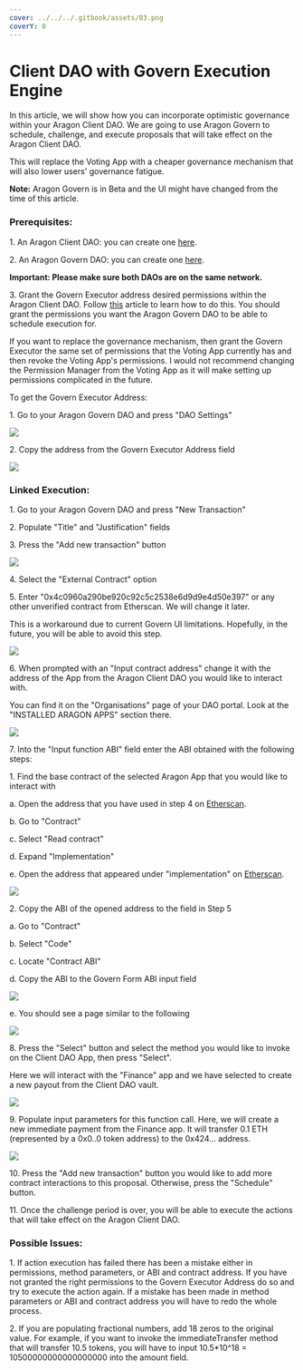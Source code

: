 ```yaml
---
cover: ../../../.gitbook/assets/03.png
coverY: 0
---
```


# Client DAO with Govern Execution Engine

In this article, we will show how you can incorporate optimistic governance within your Aragon Client DAO. We are going to use Aragon Govern to schedule, challenge, and execute proposals that will take effect on the Aragon Client DAO.&#x20;

This will replace the Voting App with a cheaper governance mechanism that will also lower users' governance fatigue.

**Note:** Aragon Govern is in Beta and the UI might have changed from the time of this article.&#x20;

### Prerequisites:

1\. An Aragon Client DAO: you can create one [here](https://client.aragon.org).

2\. An Aragon Govern DAO: you can create one [here](https://aragon.org/aragon-govern).

**Important: Please make sure both DAOs are on the same network.**

3\. Grant the Govern Executor address desired permissions within the Aragon Client DAO. Follow [this](https://help.aragon.org/article/21-permissions) article to learn how to do this. You should grant the permissions you want the Aragon Govern DAO to be able to schedule execution for.&#x20;

If you want to replace the governance mechanism, then grant the Govern Executor the same set of permissions that the Voting App currently has and then revoke the Voting App's permissions. I would not recommend changing the Permission Manager from the Voting App as it will make setting up permissions complicated in the future.

To get the Govern Executor Address:

1\. Go to your Aragon Govern DAO and press "DAO Settings"&#x20;

![](https://d33v4339jhl8k0.cloudfront.net/docs/assets/5c98a4fe0428633d2cf3fcf7/images/61127c93b55c2b04bf6dcebe/file-TKEUQTEflm.png)

2\. Copy the address from the Govern Executor Address field&#x20;

![](https://d33v4339jhl8k0.cloudfront.net/docs/assets/5c98a4fe0428633d2cf3fcf7/images/61127cbfb55c2b04bf6dcec3/file-ywEiJaplN9.png)

### Linked Execution:

1\. Go to your Aragon Govern DAO and press "New Transaction"

2\. Populate "Title" and "Justification" fields

3\. Press the "Add new transaction" button

![](https://d33v4339jhl8k0.cloudfront.net/docs/assets/5c98a4fe0428633d2cf3fcf7/images/61127d6664a230081ba1dc1f/file-aOxPU2RNOl.png)

4\. Select the "External Contract" option

5\. Enter "0x4c0960a290be920c92c5c2538e6d9d9e4d50e397" or any other unverified contract from Etherscan. We will change it later.&#x20;

This is a workaround due to current Govern UI limitations. Hopefully, in the future, you will be able to avoid this step.

![](https://d33v4339jhl8k0.cloudfront.net/docs/assets/5c98a4fe0428633d2cf3fcf7/images/61127efa6ffe270af2a9766e/file-lPh3S1aIUP.png)

6\. When prompted with an "Input contract address" change it with the address of the App from the Aragon Client DAO you would like to interact with.

You can find it on the "Organisations" page of your DAO portal. Look at the "INSTALLED ARAGON APPS" section there.

![](https://d33v4339jhl8k0.cloudfront.net/docs/assets/5c98a4fe0428633d2cf3fcf7/images/610d1014766e8844fc34e2cd/file-8cuqErvYC1.png)

7\. Into the "Input function ABI" field enter the ABI obtained with the following steps:

1\. Find the base contract of the selected Aragon App that you would like to interact with&#x20;

a. Open the address that you have used in step 4 on [Etherscan](https://etherscan.io).&#x20;

b. Go to "Contract"&#x20;

c. Select "Read contract"&#x20;

d. Expand "Implementation"&#x20;

e. Open the address that appeared under "implementation" on [Etherscan](https://etherscan.io).&#x20;

![](https://d33v4339jhl8k0.cloudfront.net/docs/assets/5c98a4fe0428633d2cf3fcf7/images/610d115d766e8844fc34e2ce/file-g3POvBnP7e.png)

2\. Copy the ABI of the opened address to the field in Step 5&#x20;

a. Go to "Contract"&#x20;

b. Select "Code"&#x20;

c. Locate "Contract ABI"&#x20;

d. Copy the ABI to the Govern Form ABI input field&#x20;

![](https://d33v4339jhl8k0.cloudfront.net/docs/assets/5c98a4fe0428633d2cf3fcf7/images/610d12f1766e8844fc34e2d7/file-nCgkCpoDAD.png)

e. You should see a page similar to the following

![](https://d33v4339jhl8k0.cloudfront.net/docs/assets/5c98a4fe0428633d2cf3fcf7/images/611280b56ffe270af2a97676/file-PXPncUqoqC.png)

8\. Press the "Select" button and select the method you would like to invoke on the Client DAO App, then press "Select".

Here we will interact with the "Finance" app and we have selected to create a new payout from the Client DAO vault.

![](https://d33v4339jhl8k0.cloudfront.net/docs/assets/5c98a4fe0428633d2cf3fcf7/images/611281d4b55c2b04bf6dcede/file-bLujO4lFMW.png)

9\. Populate input parameters for this function call. Here, we will create a new immediate payment from the Finance app. It will transfer 0.1 ETH (represented by a 0x0..0 token address) to the 0x424... address.&#x20;

![](https://d33v4339jhl8k0.cloudfront.net/docs/assets/5c98a4fe0428633d2cf3fcf7/images/61128276b37d837a3d0e2588/file-xmRD6BPguS.png)

10\. Press the "Add new transaction" button you would like to add more contract interactions to this proposal. Otherwise, press the "Schedule" button.

11\. Once the challenge period is over, you will be able to execute the actions that will take effect on the Aragon Client DAO.

### Possible Issues:

1\. If action execution has failed there has been a mistake either in permissions, method parameters, or ABI and contract address. If you have not granted the right permissions to the Govern Executor Address do so and try to execute the action again. If a mistake has been made in method parameters or ABI and contract address you will have to redo the whole process.&#x20;

2\. If you are populating fractional numbers, add 18 zeros to the original value. For example, if you want to invoke the immediateTransfer method that will transfer 10.5 tokens, you will have to input 10.5\*10^18 = 10500000000000000000 into the amount field.&#x20;

